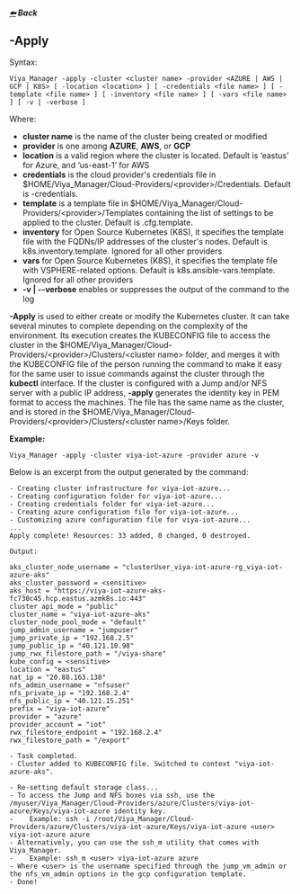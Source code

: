 ##### [&#11013;](../../README.md) Back
## -Apply

Syntax:
```
Viya_Manager -apply -cluster <cluster name> -provider <AZURE | AWS | GCP | K8S> [ -location <location> ] [ -credentials <file name> ] [ -template <file name> ] [ -inventory <file name> ] [ -vars <file name> ] [ -v | -verbose ]
```
Where:
>>>
- **cluster name** is the name of the cluster being created or modified
- **provider** is one among **AZURE**, **AWS**, or **GCP**
- **location** is a valid region where the cluster is located. Default is ‘eastus’ for Azure, and ‘us-east-1’ for AWS
- **credentials** is the cloud provider's credentials file in $HOME/Viya_Manager/Cloud-Providers/\<provider\>/Credentials. Default is <provider>-credentials.
- **template** is a template file in $HOME/Viya_Manager/Cloud-Providers/\<provider\>/Templates containing the list of settings to be applied to the cluster. Default is <provider>.cfg.template.
- **inventory** for Open Source Kubernetes (K8S), it specifies the template file with the FQDNs/IP addresses of the cluster's nodes. Default is k8s.inventory.template. Ignored for all other providers
- **vars** for Open Source Kubernetes (K8S), it specifies the template file with VSPHERE-related options. Default is k8s.ansible-vars.template. Ignored for all other providers
- **-v | --verbose** enables or suppresses the output of the command to the log
>>>
**-Apply** is used to either create or modify the Kubernetes cluster. It can take several minutes to complete depending on the complexity of the environment. Its execution creates the KUBECONFIG file to access the cluster in the $HOME/Viya_Manager/Cloud-Providers/\<provider\>/Clusters/\<cluster name\> folder, and merges it with the KUBECONFIG file of the person running the command to make it easy for the same user to issue commands against the cluster through the **kubectl** interface. If the cluster is configured with a Jump and/or NFS server with a public IP address, **-apply** generates the identity key in PEM format to access the machines. The file has the same name as the cluster, and is stored in the $HOME/Viya_Manager/Cloud-Providers/\<provider\>/Clusters/\<cluster name>\/Keys folder.

**Example:**
```
Viya_Manager -apply -cluster viya-iot-azure -provider azure -v
```
Below is an excerpt from the output generated by the command:
```
- Creating cluster infrastructure for viya-iot-azure...
- Creating configuration folder for viya-iot-azure...
- Creating credentials folder for viya-iot-azure...
- Creating azure configuration file for viya-iot-azure...
- Customizing azure configuration file for viya-iot-azure...
...
Apply complete! Resources: 33 added, 0 changed, 0 destroyed.

Output:

aks_cluster_node_username = "clusterUser_viya-iot-azure-rg_viya-iot-azure-aks"
aks_cluster_password = <sensitive>
aks_host = "https://viya-iot-azure-aks-fc730c45.hcp.eastus.azmk8s.io:443"
cluster_api_mode = "public"
cluster_name = "viya-iot-azure-aks"
cluster_node_pool_mode = "default"
jump_admin_username = "jumpuser"
jump_private_ip = "192.168.2.5"
jump_public_ip = "40.121.10.98"
jump_rwx_filestore_path = "/viya-share"
kube_config = <sensitive>
location = "eastus"
nat_ip = "20.88.163.138"
nfs_admin_username = "nfsuser"
nfs_private_ip = "192.168.2.4"
nfs_public_ip = "40.121.15.251"
prefix = "viya-iot-azure"
provider = "azure"
provider_account = "iot"
rwx_filestore_endpoint = "192.168.2.4"
rwx_filestore_path = "/export"

- Task completed.
- Cluster added to KUBECONFIG file. Switched to context "viya-iot-azure-aks".

- Re-setting default storage class...
- To access the Jump and NFS boxes via ssh, use the /myuser/Viya_Manager/Cloud-Providers/azure/Clusters/viya-iot-azure/Keys/viya-iot-azure identity key.
-    Example: ssh -i /root/Viya_Manager/Cloud-Providers/azure/Clusters/viya-iot-azure/Keys/viya-iot-azure <user> viya-iot-azure azure
- Alternatively, you can use the ssh_m utility that comes with Viya_Manager.
-    Example: ssh_m <user> viya-iot-azure azure
- Where <user> is the username specified through the jump_vm_admin or the nfs_vm_admin options in the gcp configuration template.
- Done!
```
